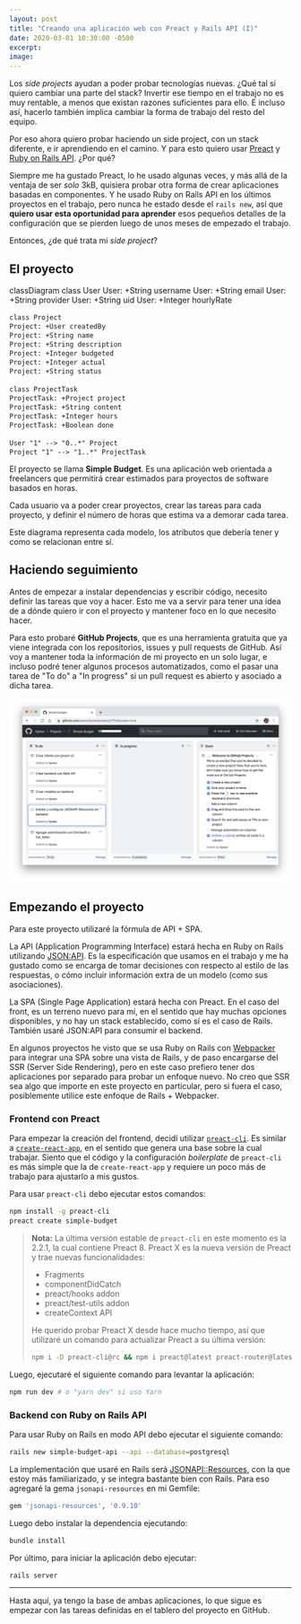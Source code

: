 ```yaml
---
layout: post
title: "Creando una aplicación web con Preact y Rails API (I)"
date: 2020-03-01 10:30:00 -0500
excerpt:
image:
---
```


Los _side projects_ ayudan a poder probar tecnologías nuevas. ¿Qué tal si quiero cambiar una parte del stack? Invertir ese tiempo en el trabajo no es muy rentable, a menos que existan razones suficientes para ello. E incluso así, hacerlo también implica cambiar la forma de trabajo del resto del equipo.

Por eso ahora quiero probar haciendo un side project, con un stack diferente, e ir aprendiendo en el camino. Y para esto quiero usar [Preact](https://preactjs.com/) y [Ruby on Rails API](https://guides.rubyonrails.org/api_app.html). ¿Por qué?

Siempre me ha gustado Preact, lo he usado algunas veces, y más allá de la ventaja de ser _solo_ 3kB, quisiera probar otra forma de crear aplicaciones basadas en componentes. Y he usado Ruby on Rails API en los últimos proyectos en el trabajo, pero nunca he estado desde el `rails new`, así que **quiero usar esta oportunidad para aprender** esos pequeños detalles de la configuración que se pierden luego de unos meses de empezado el trabajo.

Entonces, ¿de qué trata mi _side project_?

## El proyecto

<section class="two-columns">
  <aside class="mermaid">
  classDiagram
    class User
    User: +String username
    User: +String email
    User: +String provider
    User: +String uid
    User: +Integer hourlyRate

    class Project
    Project: +User createdBy
    Project: +String name
    Project: +String description
    Project: +Integer budgeted
    Project: +Integer actual
    Project: +String status

    class ProjectTask
    ProjectTask: +Project project
    ProjectTask: +String content
    ProjectTask: +Integer hours
    ProjectTask: +Boolean done

    User "1" --> "0..*" Project
    Project "1" --> "1..*" ProjectTask
  </aside>
  <aside>
    <p>El proyecto se llama <strong>Simple Budget</strong>. Es una aplicación web orientada a freelancers que permitirá crear estimados para proyectos de software basados en horas.</p>
    <p>Cada usuario va a poder crear proyectos, crear las tareas para cada proyecto, y definir el número de horas que estima va a demorar cada tarea.</p>
    <p>Este diagrama representa cada modelo, los atributos que debería tener y como se relacionan entre sí.</p>
  </aside>
</section>

## Haciendo seguimiento

Antes de empezar a instalar dependencias y escribir código, necesito definir las tareas que voy a hacer. Esto me va a servir para tener una idea de a dónde quiero ir con el proyecto y mantener foco en lo que necesito hacer.

Para esto probaré **GitHub Projects**, que es una herramienta gratuita que ya viene integrada con los repositorios, issues y pull requests de GitHub. Así voy a mantener toda la información de mi proyecto en un solo lugar, e incluso podré tener algunos procesos automatizados, como el pasar una tarea de "To do" a "In progress" si un pull request es abierto y asociado a dicha tarea.

![Mis primeras tareas en Github Projects](/assets/images/github-projects.png)

## Empezando el proyecto

Para este proyecto utilizaré la fórmula de API + SPA.

La API (Application Programming Interface) estará hecha en Ruby on Rails utilizando [JSON:API](https://jsonapi.org/). Es la especificación que usamos en el trabajo y me ha gustado como se encarga de tomar decisiones con respecto al estilo de las respuestas, o cómo incluir información extra de un modelo (como sus asociaciones).

La SPA (Single Page Application) estará hecha con Preact. En el caso del front, es un terreno nuevo para mí, en el sentido que hay muchas opciones disponibles, y no hay un stack establecido, como sí es el caso de Rails. También usaré JSON:API para consumir el backend.

En algunos proyectos he visto que se usa Ruby on Rails con [Webpacker](https://github.com/rails/webpacker) para integrar una SPA sobre una vista de Rails, y de paso encargarse del SSR (Server Side Rendering), pero en este caso prefiero tener dos aplicaciones por separado para probar un enfoque nuevo. No creo que SSR sea algo que importe en este proyecto en particular, pero si fuera el caso, posiblemente utilice este enfoque de Rails + Webpacker.

### Frontend con Preact

Para empezar la creación del frontend, decidí utilizar [`preact-cli`](https://github.com/preactjs/preact-cli). Es similar a [`create-react-app`](https://github.com/facebook/create-react-app), en el sentido que genera una base sobre la cual trabajar. Siento que el código y la configuración _boilerplate_ de `preact-cli` es más simple que la de `create-react-app` y requiere un poco más de trabajo para ajustarlo a mis gustos.

Para usar `preact-cli` debo ejecutar estos comandos:

```bash
npm install -g preact-cli
preact create simple-budget
```

> **Nota:** La última versión estable de `preact-cli` en este momento es la 2.2.1, la cual contiene Preact 8. Preact X es la nueva versión de Preact y trae nuevas funcionalidades:
>
> * Fragments
> * componentDidCatch
> * preact/hooks addon
> * preact/test-utils addon
> * createContext API
>
> He querido probar Preact X desde hace mucho tiempo, así que utilizaré un comando para actualizar Preact a su última versión:
>
> ```bash
> npm i -D preact-cli@rc && npm i preact@latest preact-router@latest preact-render-to-string@latest && npm rm preact-compat
> ```

Luego, ejecutaré el siguiente comando para levantar la aplicación:

```bash
npm run dev # o "yarn dev" si uso Yarn
```

### Backend con Ruby on Rails API

Para usar Ruby on Rails en modo API debo ejecutar el siguiente comando:

```bash
rails new simple-budget-api --api --database=postgresql
```

La implementación que usaré en Rails será [JSONAPI::Resources](http://jsonapi-resources.com/), con la que estoy más familiarizado, y se integra bastante bien con Rails. Para eso agregaré la gema `jsonapi-resources` en mi Gemfile:

```ruby
gem 'jsonapi-resources', '0.9.10'
```

Luego debo instalar la dependencia ejecutando:

```bash
bundle install
```

Por último, para iniciar la aplicación debo ejecutar:

```bash
rails server
```

---

Hasta aquí, ya tengo la base de ambas aplicaciones, lo que sigue es empezar con las tareas definidas en el tablero del proyecto en GitHub.